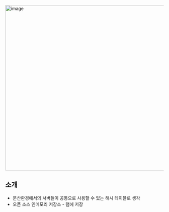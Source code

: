 
<img width="525" alt="image" src="https://github.com/HyangKeunChoi/TIL-Today-I-Learned-/assets/49984996/b8a549c7-f6c4-4a4d-9309-b66dbc541062">

## 소개

+ 분산환경에서의 서버들이 공통으로 사용할 수 있는 해시 테이블로 생각
+ 오픈 소스 인메모리 저장소 - 램에 저장
